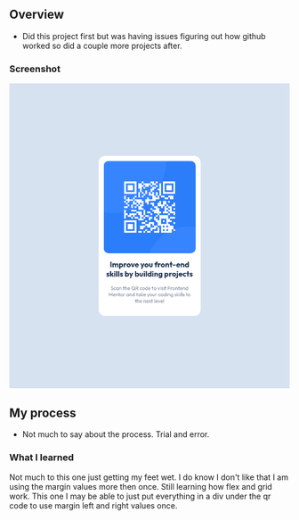 ## Overview

- Did this project first but was having issues figuring out how github worked so did a couple more projects after.

### Screenshot

![](./images/screen-shot-qrcode.png)

## My process

- Not much to say about the process. Trial and error.

### What I learned

Not much to this one just getting my feet wet. I do know I don't like that I am using the margin values more then once. Still learning how flex and grid work. This one I may be able to just put everything in a div under the qr code to use margin left and right values once.
